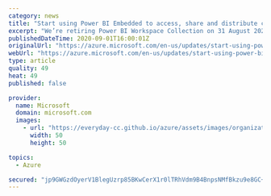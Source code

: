 ```yaml
---
category: news
title: "Start using Power BI Embedded to access, share and distribute content easily"
excerpt: "We’re retiring Power BI Workspace Collection on 31 August 2021."
publishedDateTime: 2020-09-01T16:00:01Z
originalUrl: "https://azure.microsoft.com/en-us/updates/start-using-power-bi-embedded-to-access-share-and-distribute-content-easily/"
webUrl: "https://azure.microsoft.com/en-us/updates/start-using-power-bi-embedded-to-access-share-and-distribute-content-easily/"
type: article
quality: 49
heat: 49
published: false

provider:
  name: Microsoft
  domain: microsoft.com
  images:
    - url: "https://everyday-cc.github.io/azure/assets/images/organizations/microsoft.com-50x50.jpg"
      width: 50
      height: 50

topics:
  - Azure

secured: "jp9GWGzdOyerV1BlegUzrp85BKwCerX1r0lTRhVdm9B4BnpsNMfBkzu9e8GC+mTEJTl/cZhbmXh/5DEGv7V8m3DRQyF2Ck2WEz0qoESke5Jf6uMfZfa/B92uJ2eJ9gg4h6T5Rrs85buRcZUaLyCFgfpTezo5iszQG2KcghmlQ/Ugtmpuh9wnDwYo9V9c3gHCK07BSjwyWMJ9jMhYGDT04WC5vukY9Ef3xNd45XP2KEwfjZTRoaH5jE9h+OW66l0EPCTSeo64ttCuff/x0vBMcaRGJYct3r5QiD+I/A5APRD4bVWKipg1vsZJTf9POrFtVbNzyCWL6lWLrT9QliEWck5HlKj2iMLv+3SKOAGyiUM=;t9wcc6YkHMCJ52xEnWWWag=="
---
```



